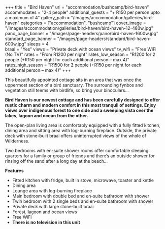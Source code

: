 +++
title = "Bird Haven"
url = "accommodation/bushcamp/bird-haven"
accommodates = "2-4 people"
additional_guests = "+ R150 per person upto a maximum of 4"
gallery_path = "/images/accommodation/galleries/bird-haven"
categories = ["accommodation", "bushcamp"]
cover_image = "/images/accommodation/galleries/bird-haven/bird-haven-12-480w.jpg"
pano_page_banner = "/images/page-headers/pano/bird-haven-1600w.jpg"
standard_page_banner = "/images/page-headers/standard/bird-haven-600w.jpg"
sleeps = 4  
braai = "Yes"
views = "Private deck with ocean views"
tv_wifi = "Free WiFi (No TV)"
rates = "From R1200 per night"
rates_low_season = "R1200 for 2 people (+R150 per night for each additional person – max 4)"
rates_high_season = "R1500 for 2 people (+R150 per night for each additional person – max 4)"
+++

This beautifully appointed cottage sits in an area that was once the uppermost section of a bird sanctuary. The surrounding fynbos and vegetation still teems with birdlife, so bring your binoculars… 

<!--more-->
__Bird Haven is our newest cottage and has been carefully designed to offer rustic charm and modern comfort in this most tranquil of settings\. Enjoy views over indigenous forest to one side and a sweeping vista over the lakes, lagoon and ocean from the other\.__

The open\-plan living area is comfortably equipped with a fully fitted kitchen, dining area and sitting area with log\-burning fireplace\. Outside, the private deck with stone\-built braai offers uninterrupted views of the whole of Wilderness\.

Two bedrooms with en\-suite shower rooms offer comfortable sleeping quarters for a family or group of friends and there’s an outside shower for rinsing off the sand after a long day at the beach…

__Features__

- Fitted kitchen with fridge, built in stove, microwave, toaster and kettle
- Dining area
- Lounge area with log\-burning fireplace
- Main bedroom with double bed and en\-suite bathroom with shower
- Twin bedroom with 2 single beds and en\-suite bathroom with shower
- Private deck with large stone\-built braai
- Forest, lagoon and ocean views
- Free WiFi
- __There is no television in this unit__